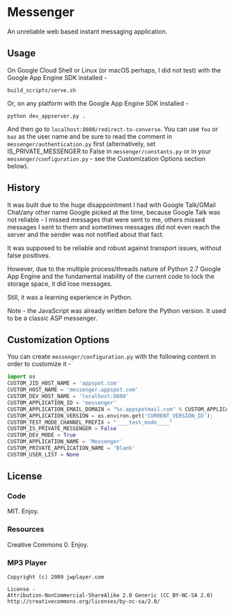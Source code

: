 # Messenger
An unreliable web based instant messaging application.

## Usage
On Google Cloud Shell or Linux (or macOS perhaps, I did not test) with the Google App Engine SDK installed -
```shell
build_scripts/serve.sh
```
Or, on any platform with the Google App Engine SDK installed -
```batch
python dev_appserver.py .
```

And then go to `localhost:8080/redirect-to-converse`. You can use `foo` or `baz` as the user name and be sure to read the comment in `messenger/authentication.py` first (alternatively, set IS_PRIVATE_MESSENGER to False in `messenger/constants.py` or in your `messenger/configuration.py` - see the Customization Options section below).

## History
It was built due to the huge disappointment I had with Google Talk/GMail Chat/any other name Google picked at the time, because Google Talk was not reliable - I missed messages that were sent to me, others missed messages I sent to them and sometimes messages did not even reach the server and the sender was not notified about that fact.

It was supposed to be reliable and robust against transport issues, without false positives.

However, due to the multiple process/threads nature of Python 2.7 Google App Engine and the fundamental inability of the current code to lock the storage space, it did lose messages.

Still, it was a learning experience in Python.

Note - the JavaScript was already written before the Python version. It used to be a classic ASP messenger.

## Customization Options
You can create `messenger/configuration.py` with the following content in order to customize it -
```python
import os
CUSTOM_JID_HOST_NAME = 'appspot.com'
CUSTOM_HOST_NAME = 'messenger.appspot.com'
CUSTOM_DEV_HOST_NAME = 'localhost:8080'
CUSTOM_APPLICATION_ID = 'messenger'
CUSTOM_APPLICATION_EMAIL_DOMAIN = "%s.appspotmail.com" % CUSTOM_APPLICATION_ID
CUSTOM_APPLICATION_VERSION = os.environ.get('CURRENT_VERSION_ID');
CUSTOM_TEST_MODE_CHANNEL_PREFIX = "____test_mode____"
CUSTOM_IS_PRIVATE_MESSENGER = False
CUSTOM_DEV_MODE = True
CUSTOM_APPLICATION_NAME = 'Messenger'
CUSTOM_PRIVATE_APPLICATION_NAME = 'Blank'
CUSTOM_USER_LIST = None
```

## License
### Code
MIT. Enjoy.
### Resources
Creative Commons 0. Enjoy.
### MP3 Player
```
Copyright (c) 2009 jwplayer.com

License -
Attribution-NonCommercial-ShareAlike 2.0 Generic (CC BY-NC-SA 2.0)
http://creativecommons.org/licenses/by-nc-sa/2.0/
```
